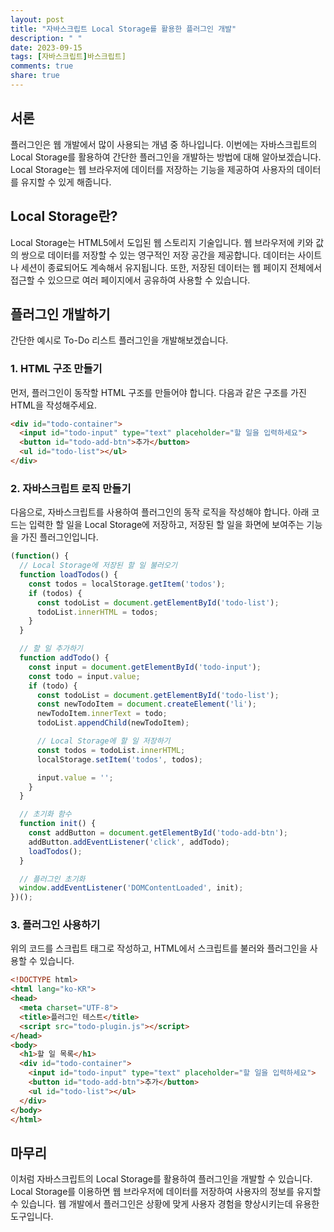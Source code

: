 ```yaml
---
layout: post
title: "자바스크립트 Local Storage를 활용한 플러그인 개발"
description: " "
date: 2023-09-15
tags: [자바스크립트]바스크립트]
comments: true
share: true
---
```


## 서론
플러그인은 웹 개발에서 많이 사용되는 개념 중 하나입니다. 이번에는 자바스크립트의 Local Storage를 활용하여 간단한 플러그인을 개발하는 방법에 대해 알아보겠습니다. Local Storage는 웹 브라우저에 데이터를 저장하는 기능을 제공하여 사용자의 데이터를 유지할 수 있게 해줍니다.

## Local Storage란?
Local Storage는 HTML5에서 도입된 웹 스토리지 기술입니다. 웹 브라우저에 키와 값의 쌍으로 데이터를 저장할 수 있는 영구적인 저장 공간을 제공합니다. 데이터는 사이트나 세션이 종료되어도 계속해서 유지됩니다. 또한, 저장된 데이터는 웹 페이지 전체에서 접근할 수 있으므로 여러 페이지에서 공유하여 사용할 수 있습니다.

## 플러그인 개발하기
간단한 예시로 To-Do 리스트 플러그인을 개발해보겠습니다.

### 1. HTML 구조 만들기
먼저, 플러그인이 동작할 HTML 구조를 만들어야 합니다. 다음과 같은 구조를 가진 HTML을 작성해주세요.

```html
<div id="todo-container">
  <input id="todo-input" type="text" placeholder="할 일을 입력하세요">
  <button id="todo-add-btn">추가</button>
  <ul id="todo-list"></ul>
</div>
```

### 2. 자바스크립트 로직 만들기
다음으로, 자바스크립트를 사용하여 플러그인의 동작 로직을 작성해야 합니다. 아래 코드는 입력한 할 일을 Local Storage에 저장하고, 저장된 할 일을 화면에 보여주는 기능을 가진 플러그인입니다.

```javascript
(function() {
  // Local Storage에 저장된 할 일 불러오기
  function loadTodos() {
    const todos = localStorage.getItem('todos');
    if (todos) {
      const todoList = document.getElementById('todo-list');
      todoList.innerHTML = todos;
    }
  }

  // 할 일 추가하기
  function addTodo() {
    const input = document.getElementById('todo-input');
    const todo = input.value;
    if (todo) {
      const todoList = document.getElementById('todo-list');
      const newTodoItem = document.createElement('li');
      newTodoItem.innerText = todo;
      todoList.appendChild(newTodoItem);

      // Local Storage에 할 일 저장하기
      const todos = todoList.innerHTML;
      localStorage.setItem('todos', todos);

      input.value = '';
    }
  }

  // 초기화 함수
  function init() {
    const addButton = document.getElementById('todo-add-btn');
    addButton.addEventListener('click', addTodo);
    loadTodos();
  }

  // 플러그인 초기화
  window.addEventListener('DOMContentLoaded', init);
})();
```

### 3. 플러그인 사용하기
위의 코드를 스크립트 태그로 작성하고, HTML에서 스크립트를 불러와 플러그인을 사용할 수 있습니다.

```html
<!DOCTYPE html>
<html lang="ko-KR">
<head>
  <meta charset="UTF-8">
  <title>플러그인 테스트</title>
  <script src="todo-plugin.js"></script>
</head>
<body>
  <h1>할 일 목록</h1>
  <div id="todo-container">
    <input id="todo-input" type="text" placeholder="할 일을 입력하세요">
    <button id="todo-add-btn">추가</button>
    <ul id="todo-list"></ul>
  </div>
</body>
</html>
```

## 마무리
이처럼 자바스크립트의 Local Storage를 활용하여 플러그인을 개발할 수 있습니다. Local Storage를 이용하면 웹 브라우저에 데이터를 저장하여 사용자의 정보를 유지할 수 있습니다. 웹 개발에서 플러그인은 상황에 맞게 사용자 경험을 향상시키는데 유용한 도구입니다.